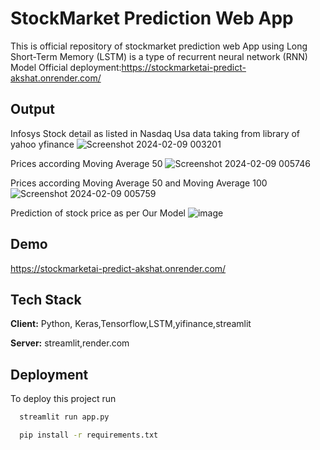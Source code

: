 
# StockMarket Prediction Web App
This is official repository of stockmarket prediction web App
using Long Short-Term Memory (LSTM) is a type of recurrent neural network (RNN) Model
Official deployment:https://stockmarketai-predict-akshat.onrender.com/




## Output
Infosys Stock detail as listed in Nasdaq Usa data taking from library of yahoo yfinance
![Screenshot 2024-02-09 003201](https://github.com/akshats1/StockMarket_AI/assets/6964294/4d86906d-000c-4a08-bf90-5ebfeefd8f18)

Prices according Moving Average 50
![Screenshot 2024-02-09 005746](https://github.com/akshats1/StockMarket_AI/assets/6964294/fb84f9ee-11cf-412e-9c2b-0448293b7901)

Prices according Moving Average 50 and Moving Average 100
![Screenshot 2024-02-09 005759](https://github.com/akshats1/StockMarket_AI/assets/6964294/aa7ddd4d-93ae-4718-a5a4-28faf3f8ce46)


Prediction of stock price as per Our Model
![image](https://github.com/akshats1/StockMarket_AI/assets/6964294/140e7567-8a73-44e3-b28b-e42085a9a1d9)




## Demo

https://stockmarketai-predict-akshat.onrender.com/

## Tech Stack

**Client:** Python, Keras,Tensorflow,LSTM,yifinance,streamlit

**Server:** streamlit,render.com

## Deployment

To deploy this project run


```bash
  streamlit run app.py
```
```bash
  pip install -r requirements.txt
```




